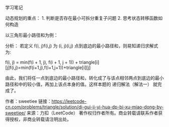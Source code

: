 学习笔记


动态规划的重点：
	1. 判断是否存在最小可拆分重复子问题
	2. 思考状态转移函数如何构造



以三角形最小路径和为例：

分析：
若定义 f(i, j)f(i,j) 为 (i, j)(i,j) 点到底边的最小路径和，则易知递归求解式为:

f(i, j) = min(f(i + 1, j), f(i + 1, j + 1)) + triangle[i][j]f(i,j)=min(f(i+1,j),f(i+1,j+1))+triangle[i][j]

由此，我们将任一点到底边的最小路径和，转化成了与该点相邻两点到底边的最小路径和中的较小值，再加上该点本身的值。这样本题的 递归解法（解法一） 就完成了。



作者：sweetiee
链接：https://leetcode-cn.com/problems/triangle/solution/di-gui-ji-yi-hua-dp-bi-xu-miao-dong-by-sweetiee/
来源：力扣（LeetCode）
著作权归作者所有。商业转载请联系作者获得授权，非商业转载请注明出处。